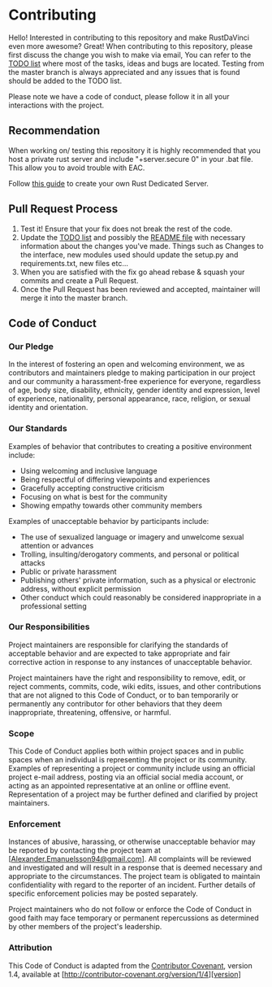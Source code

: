 # Contributing

Hello! Interested in contributing to this repository and make RustDaVinci even more awesome? Great!
When contributing to this repository, please first discuss the change you wish to make via email, You can refer to the [TODO list](TODO.md) where most of the tasks, ideas and bugs are located. Testing from the master branch is always appreciated and any issues that is found should be added to the TODO list.

Please note we have a code of conduct, please follow it in all your interactions with the project.

## Recommendation

When working on/ testing this repository it is highly recommended that you host a private rust server and include "+server.secure 0" in your .bat file. This allow you to avoid trouble with EAC.

Follow [this guide](https://www.rustafied.com/how-to-host-your-own-rust-server) to create your own Rust Dedicated Server.

## Pull Request Process

1. Test it! Ensure that your fix does not break the rest of the code.
2. Update the [TODO list](TODO.md) and possibly the [README file](README.md) with necessary information about the changes you've made. Things such as Changes to the interface, new modules used should update the setup.py and requirements.txt, new files etc...
3. When you are satisfied with the fix go ahead rebase & squash your commits and create a Pull Request.
4. Once the Pull Request has been reviewed and accepted, maintainer will merge it into the master branch.

## Code of Conduct

### Our Pledge

In the interest of fostering an open and welcoming environment, we as
contributors and maintainers pledge to making participation in our project and
our community a harassment-free experience for everyone, regardless of age, body
size, disability, ethnicity, gender identity and expression, level of experience,
nationality, personal appearance, race, religion, or sexual identity and
orientation.

### Our Standards

Examples of behavior that contributes to creating a positive environment
include:

* Using welcoming and inclusive language
* Being respectful of differing viewpoints and experiences
* Gracefully accepting constructive criticism
* Focusing on what is best for the community
* Showing empathy towards other community members

Examples of unacceptable behavior by participants include:

* The use of sexualized language or imagery and unwelcome sexual attention or
advances
* Trolling, insulting/derogatory comments, and personal or political attacks
* Public or private harassment
* Publishing others' private information, such as a physical or electronic
  address, without explicit permission
* Other conduct which could reasonably be considered inappropriate in a
  professional setting

### Our Responsibilities

Project maintainers are responsible for clarifying the standards of acceptable
behavior and are expected to take appropriate and fair corrective action in
response to any instances of unacceptable behavior.

Project maintainers have the right and responsibility to remove, edit, or
reject comments, commits, code, wiki edits, issues, and other contributions
that are not aligned to this Code of Conduct, or to ban temporarily or
permanently any contributor for other behaviors that they deem inappropriate,
threatening, offensive, or harmful.

### Scope

This Code of Conduct applies both within project spaces and in public spaces
when an individual is representing the project or its community. Examples of
representing a project or community include using an official project e-mail
address, posting via an official social media account, or acting as an appointed
representative at an online or offline event. Representation of a project may be
further defined and clarified by project maintainers.

### Enforcement

Instances of abusive, harassing, or otherwise unacceptable behavior may be
reported by contacting the project team at [Alexander.Emanuelsson94@gmail.com]. All
complaints will be reviewed and investigated and will result in a response that
is deemed necessary and appropriate to the circumstances. The project team is
obligated to maintain confidentiality with regard to the reporter of an incident.
Further details of specific enforcement policies may be posted separately.

Project maintainers who do not follow or enforce the Code of Conduct in good
faith may face temporary or permanent repercussions as determined by other
members of the project's leadership.

### Attribution

This Code of Conduct is adapted from the [Contributor Covenant][homepage], version 1.4,
available at [http://contributor-covenant.org/version/1/4][version]

[homepage]: http://contributor-covenant.org
[version]: http://contributor-covenant.org/version/1/4/
